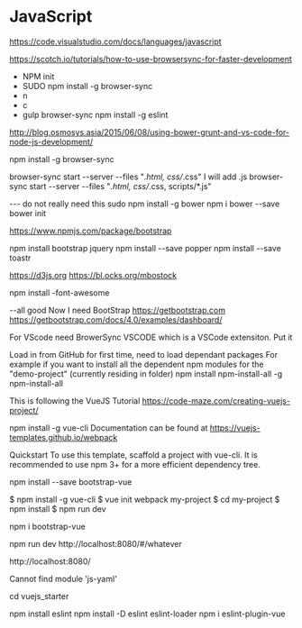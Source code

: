 # JavaScript




https://code.visualstudio.com/docs/languages/javascript  



https://scotch.io/tutorials/how-to-use-browsersync-for-faster-development

 -  NPM init 
 -  SUDO npm install -g browser-sync
 - n
 - c
 - gulp browser-sync
npm install -g eslint

http://blog.osmosys.asia/2015/06/08/using-bower-grunt-and-vs-code-for-node-js-development/

npm install -g browser-sync

browser-sync start --server --files "*.html, css/*.css"
I will add .js
browser-sync start --server --files "*.html, css/*.css, scripts/*.js"

--- do not really need this
sudo npm install -g bower
npm i bower --save 
bower init 

https://www.npmjs.com/package/bootstrap

npm install bootstrap
jquery
npm install --save popper
npm install --save toastr


https://d3js.org
https://bl.ocks.org/mbostock 

npm install -font-awesome

--all good
Now I need BootStrap
https://getbootstrap.com
https://getbootstrap.com/docs/4.0/examples/dashboard/


For VScode need
BrowerSync VSCODE which is a VSCode extensiton.  Put it 


Load in from GitHub for first time, need to load dependant packages
For example if you want to install all the dependent npm modules for the "demo-project" (currently residing in folder)
npm install npm-install-all -g
npm-install-all



This is following the VueJS Tutorial
https://code-maze.com/creating-vuejs-project/

npm install -g vue-cli
Documentation can be found at https://vuejs-templates.github.io/webpack

Quickstart
To use this template, scaffold a project with vue-cli. It is recommended to use npm 3+ for a more efficient dependency tree.

npm install --save bootstrap-vue 

$ npm install -g vue-cli
$ vue init webpack my-project
$ cd my-project
$ npm install
$ npm run dev


npm i bootstrap-vue

npm run dev
http://localhost:8080/#/whatever

http://localhost:8080/


 Cannot find module 'js-yaml'

 cd vuejs_starter

 npm install eslint
 npm install -D eslint eslint-loader
 npm i eslint-plugin-vue